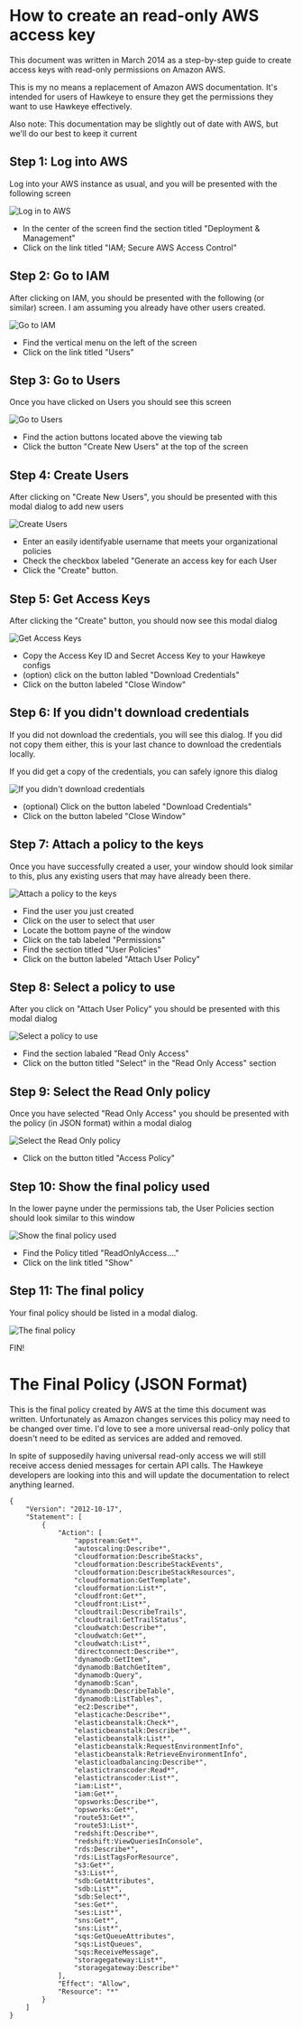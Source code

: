 # How to create an read-only AWS access key

This document was written in March 2014 as a step-by-step guide to create access keys with read-only permissions on Amazon AWS.

This is my no means a replacement of Amazon AWS documentation.  It's intended for users of Hawkeye to ensure they get the permissions they want to use Hawkeye effectively.

Also note:  This documentation may be slightly out of date with AWS, but we'll do our best to keep it current

## Step 1: Log into AWS

Log into your AWS instance as usual, and you will be presented with the following screen

![Log in to AWS](images/access_key-01-login.png)

* In the center of the screen find the section titled "Deployment & Management"
* Click on the link titled "IAM; Secure AWS Access Control"

## Step 2: Go to IAM

After clicking on IAM, you should be presented with the following (or similar) screen.  I am assuming you already have other users created.

![Go to IAM](images/access_key-02-IAM.png)

* Find the vertical menu on the left of the screen
* Click on the link titled "Users"

## Step 3: Go to Users 

Once you have clicked on Users you should see this screen

![Go to Users](images/access_key-03-Users.png)

* Find the action buttons located above the viewing tab
* Click the button "Create New Users" at the top of the screen

## Step 4: Create Users

After clicking on "Create New Users", you should be presented with this modal dialog to add new users

![Create Users](images/access_key-04-Create-User.png)

* Enter an easily identifyable username that meets your organizational policies
* Check the checkbox labeled "Generate an access key for each User
* Click the "Create" button.

## Step 5: Get Access Keys

After clicking the "Create" button, you should now see this modal dialog

![Get Access Keys](images/access_key-05-Success.png)

* Copy the Access Key ID and Secret Access Key to your Hawkeye configs
* (option) click on the button labled "Download Credentials"
* Click on the button labeled "Close Window"

## Step 6: If you didn't download credentials

If you did not download the credentials, you will see this dialog.  If you did not copy them either, this is your last chance to download the credentials locally.

If you did get a copy of the credentials, you can safely ignore this dialog

![If you didn't download credentials](images/access_key-06-DownloadCredentials.png)

* (optional) Click on the button labeled "Download Credentials"
* Click on the button labeled "Close Window"

## Step 7: Attach a policy to the keys

Once you have successfully created a user, your window should look similar to this, plus any existing users that may have already been there.

![Attach a policy to the keys](images/access_key-07-Attach-Policy.png)

* Find the user you just created
* Click on the user to select that user
* Locate the bottom payne of the window
* Click on the tab labeled "Permissions"
* Find the section titled "User Policies"
* Click on the button labeled "Attach User Policy"

## Step 8: Select a policy to use

After you click on "Attach User Policy" you should be presented with this modal dialog

![Select a policy to use](images/access_key-08-Select-Policy.png)

* Find the section labaled "Read Only Access"
* Click on the button titled "Select" in the "Read Only Access" section

## Step 9: Select the Read Only policy

Once you have selected "Read Only Access" you should be presented with the policy (in JSON format) within a modal dialog

![Select the Read Only policy](images/access_key-09-Read-Only.png)

* Click on the button titled "Access Policy"

## Step 10: Show the final policy used

In the lower payne under the permissions tab, the User Policies section should look similar to this window

![Show the final policy used](images/access_key-10-Show-Policy.png)

* Find the Policy titled "ReadOnlyAccess...."
* Click on the link titled "Show"

## Step 11: The final policy

Your final policy should be listed in a modal dialog.

![The final policy](images/access_key-11-The-Policy.png)

FIN!

# The Final Policy (JSON Format)

This is the final policy created by AWS at the time this document was written.  Unfortunately as Amazon changes services this policy may need to be changed over time.  I'd love to see a more universal read-only policy that doesn't need to be edited as services are added and removed.

In spite of supposedily having universal read-only access we will still receive access denied messages for certain API calls.  The Hawkeye developers are looking into this and will update the documentation to relect anything learned.

    {
        "Version": "2012-10-17",
        "Statement": [
            {
                "Action": [
                    "appstream:Get*",
                    "autoscaling:Describe*",
                    "cloudformation:DescribeStacks",
                    "cloudformation:DescribeStackEvents",
                    "cloudformation:DescribeStackResources",
                    "cloudformation:GetTemplate",
                    "cloudformation:List*",
                    "cloudfront:Get*",
                    "cloudfront:List*",
                    "cloudtrail:DescribeTrails",
                    "cloudtrail:GetTrailStatus",
                    "cloudwatch:Describe*",
                    "cloudwatch:Get*",
                    "cloudwatch:List*",
                    "directconnect:Describe*",
                    "dynamodb:GetItem",
                    "dynamodb:BatchGetItem",
                    "dynamodb:Query",
                    "dynamodb:Scan",
                    "dynamodb:DescribeTable",
                    "dynamodb:ListTables",
                    "ec2:Describe*",
                    "elasticache:Describe*",
                    "elasticbeanstalk:Check*",
                    "elasticbeanstalk:Describe*",
                    "elasticbeanstalk:List*",
                    "elasticbeanstalk:RequestEnvironmentInfo",
                    "elasticbeanstalk:RetrieveEnvironmentInfo",
                    "elasticloadbalancing:Describe*",
                    "elastictranscoder:Read*",
                    "elastictranscoder:List*",
                    "iam:List*",
                    "iam:Get*",
                    "opsworks:Describe*",
                    "opsworks:Get*",
                    "route53:Get*",
                    "route53:List*",
                    "redshift:Describe*",
                    "redshift:ViewQueriesInConsole",
                    "rds:Describe*",
                    "rds:ListTagsForResource",
                    "s3:Get*",
                    "s3:List*",
                    "sdb:GetAttributes",
                    "sdb:List*",
                    "sdb:Select*",
                    "ses:Get*",
                    "ses:List*",
                    "sns:Get*",
                    "sns:List*",
                    "sqs:GetQueueAttributes",
                    "sqs:ListQueues",
                    "sqs:ReceiveMessage",
                    "storagegateway:List*",
                    "storagegateway:Describe*"
                ],
                "Effect": "Allow",
                "Resource": "*"
            }
        ]
    }
